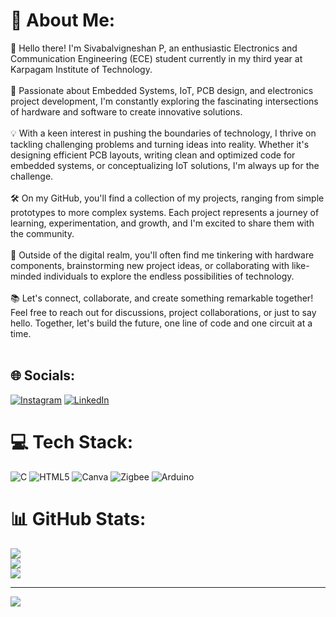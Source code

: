 # 💫 About Me:
👋 Hello there! I'm Sivabalvigneshan P, an enthusiastic Electronics and Communication Engineering (ECE) student currently in my third year at Karpagam Institute of Technology.<br><br>🌟 Passionate about Embedded Systems, IoT, PCB design, and electronics project development, I'm constantly exploring the fascinating intersections of hardware and software to create innovative solutions.<br><br>💡 With a keen interest in pushing the boundaries of technology, I thrive on tackling challenging problems and turning ideas into reality. Whether it's designing efficient PCB layouts, writing clean and optimized code for embedded systems, or conceptualizing IoT solutions, I'm always up for the challenge.<br><br>🛠️ On my GitHub, you'll find a collection of my projects, ranging from simple prototypes to more complex systems. Each project represents a journey of learning, experimentation, and growth, and I'm excited to share them with the community.<br><br>🚀 Outside of the digital realm, you'll often find me tinkering with hardware components, brainstorming new project ideas, or collaborating with like-minded individuals to explore the endless possibilities of technology.<br><br>📚 Let's connect, collaborate, and create something remarkable together! Feel free to reach out for discussions, project collaborations, or just to say hello. Together, let's build the future, one line of code and one circuit at a time.<br><br>


## 🌐 Socials:
[![Instagram](https://img.shields.io/badge/Instagram-%23E4405F.svg?logo=Instagram&logoColor=white)](https://instagram.com/mr_hyp__) [![LinkedIn](https://img.shields.io/badge/LinkedIn-%230077B5.svg?logo=linkedin&logoColor=white)](https://linkedin.com/in/www.linkedin.com/in/sivabalvigneshan-p-kit-3771a629a) 

# 💻 Tech Stack:
![C](https://img.shields.io/badge/c-%2300599C.svg?style=for-the-badge&logo=c&logoColor=white) ![HTML5](https://img.shields.io/badge/html5-%23E34F26.svg?style=for-the-badge&logo=html5&logoColor=white) ![Canva](https://img.shields.io/badge/Canva-%2300C4CC.svg?style=for-the-badge&logo=Canva&logoColor=white) ![Zigbee](https://img.shields.io/badge/zigbee-%23EB0443.svg?style=for-the-badge&logo=zigbee&logoColor=white) ![Arduino](https://img.shields.io/badge/-Arduino-00979D?style=for-the-badge&logo=Arduino&logoColor=white)
# 📊 GitHub Stats:
![](https://github-readme-stats.vercel.app/api?username=Sivabalvigneshan&theme=monokai&hide_border=false&include_all_commits=false&count_private=false)<br/>
![](https://github-readme-streak-stats.herokuapp.com/?user=Sivabalvigneshan&theme=monokai&hide_border=false)<br/>
![](https://github-readme-stats.vercel.app/api/top-langs/?username=Sivabalvigneshan&theme=monokai&hide_border=false&include_all_commits=false&count_private=false&layout=compact)

---
[![](https://visitcount.itsvg.in/api?id=Sivabalvigneshan&icon=0&color=0)](https://visitcount.itsvg.in)

<!-- Proudly created with GPRM ( https://gprm.itsvg.in ) -->
